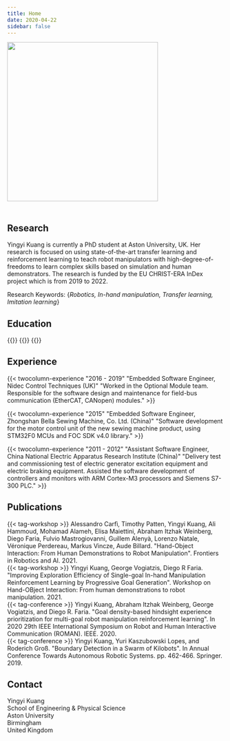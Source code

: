 ```yaml
---
title: Home
date: 2020-04-22
sidebar: false
---
```


<img style="width: 350px; height: 370px; padding-bottom: 20px" src="/img/ariel.jpeg">

## Research
Yingyi Kuang is currently a PhD student at Aston University, UK. Her research is focused on using state-of-the-art transfer learning and reinforcement learning to teach robot manipulators with high-degree-of-freedoms to learn complex skills based on simulation and human demonstrators. The research is funded by the EU CHRIST-ERA InDex project which is from 2019 to 2022.

Research Keywords: {*Robotics, In-hand manipulation, Transfer learning, Imitation learning*}


## Education
<p>
{{<twocolumn "2019 - 2022" "PhD in Computer Science, Aston University, Birmingham, United Kingdom">}}
{{<twocolumn "2013 - 2014" "MSc in Control Systems, University of Sheffield, Sheffield, United Kingdom">}}
{{<twocolumn "2007 - 2011" "BSc in Automation, South China University of Technology, China">}}
</p>


## Experience
<p>
{{< twocolumn-experience "2016 - 2019" "Embedded Software Engineer, Nidec Control Techniques (UK)" "Worked in the Optional Module team. Responsible for the software design and maintenance for field-bus communication (EtherCAT, CANopen) modules." >}}
</p>

<p>
{{< twocolumn-experience "2015" "Embedded Software Engineer, Zhongshan Bella Sewing Machine, Co. Ltd. (China)" "Software development for the motor control unit of the new sewing machine product, using STM32F0 MCUs and FOC SDK v4.0 library." >}}
</p>

<p>
{{< twocolumn-experience "2011 - 2012" "Assistant Software Engineer, China National Electric Apparatus Research Institute (China)" "Delivery test and commissioning test of electric generator excitation equipment and electric braking equipment. Assisted the software development of controllers and monitors with ARM Cortex-M3 processors and Siemens S7-300 PLC." >}}
</p>


## Publications

{{< tag-workshop >}} Alessandro Carfì, Timothy Patten, Yingyi Kuang, Ali Hammoud, Mohamad Alameh, Elisa Maiettini, Abraham Itzhak Weinberg, Diego Faria, Fulvio Mastrogiovanni, Guillem Alenyà, Lorenzo Natale, Véronique Perdereau, Markus Vincze, Aude Billard. "Hand-Object Interaction: From Human Demonstrations to Robot Manipulation". Frontiers in Robotics and AI. 2021. <br>
{{< tag-workshop >}} Yingyi Kuang, George Vogiatzis, Diego R Faria. "Improving Exploration Efficiency of Single-goal In-hand Manipulation Reinforcement Learning by Progressive Goal Generation". Workshop on Hand-OBject Interaction: From human demonstrations to robot manipulation. 2021. <br>
{{< tag-conference >}} Yingyi Kuang, Abraham Itzhak Weinberg, George Vogiatzis, and Diego R. Faria. "Goal density-based hindsight experience prioritization for multi-goal robot manipulation reinforcement learning". In 2020 29th IEEE International Symposium on Robot and Human Interactive Communication (ROMAN). IEEE. 2020. <br> 
{{< tag-conference >}} Yingyi Kuang, Yuri Kaszubowski Lopes, and Roderich Groß. "Boundary Detection in a Swarm of Kilobots". In Annual Conference Towards Autonomous Robotic Systems. pp. 462-466. Springer. 2019.


## Contact
Yingyi Kuang  
School of Engineering & Physical Science  
Aston University    
Birmingham  
United Kingdom  
